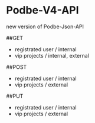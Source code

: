 # Podbe-V4-API
new version of Podbe-Json-API 

##GET
- registrated user / internal
- vip projects / internal, external

##POST
- registrated user / internal
- vip projects / external

##PUT
- registrated user / internal
- vip projects / external
